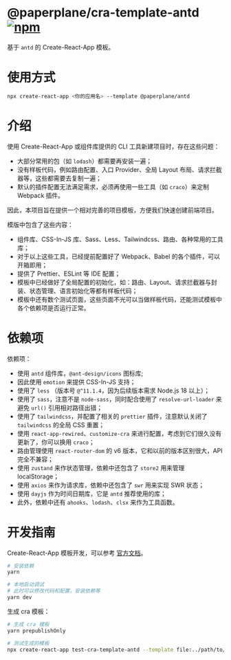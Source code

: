 # @paperplane/cra-template-antd [![npm](https://img.shields.io/npm/v/@paperplane/cra-template-antd)](https://www.npmjs.com/package/@paperplane/cra-template-antd)

基于 `antd` 的 Create-React-App 模板。

# 使用方式

```bash
npx create-react-app <你的应用名> --template @paperplane/antd
```

# 介绍

使用 Create-React-App 或组件库提供的 CLI 工具新建项目时，存在这些问题：

- 大部分常用的包（如 `lodash`）都需要再安装一遍；
- 没有样板代码，例如路由配置、入口 Provider、全局 Layout 布局、请求拦截器等，这些都需要去复制一遍；
- 默认的插件配置无法满足需求，必须再使用一些工具（如 `craco`）来定制 Webpack 插件。

因此，本项目旨在提供一个相对完善的项目模板，方便我们快速创建前端项目。

模版中包含了这些内容：

- 组件库、CSS-In-JS 库、Sass、Less、Tailwindcss、路由、各种常用的工具库；
- 对于以上这些工具，已经提前配置好了 Webpack、Babel 的各个插件，可以开箱即用；
- 提供了 Prettier、ESLint 等 IDE 配置；
- 模板中已经做好了全局配置的初始化，如：路由、Layout、请求拦截器与封装、状态管理、语言初始化等都有样板代码；
- 模板中还有数个测试页面，这些页面不光可以当做样板代码，还能测试模板中各个依赖项是否运行正常。

# 依赖项

依赖项：

- 使用 `antd` 组件库，`@ant-design/icons` 图标库;
- 因此使用 `emotion` 来提供 CSS-In-JS 支持；
- 使用了 `less` （版本号 `@^11.1.4`，因为后续版本需求 Node.js 18 以上）；
- 使用了 `sass`，注意不是 `node-sass`，同时配合使用了 `resolve-url-loader` 来避免 `url()` 引用相对路径出错；
- 使用了 `tailwindcss`，并配置了相关的 `prettier` 插件，注意默认关闭了 `tailwindcss` 的全局 CSS 重置；
- 使用 `react-app-rewired`、`customize-cra` 来进行配置，考虑到它们很久没有更新了，你可以换用 `craco`；
- 路由管理使用 `react-router-dom` 的 v6 版本，它和以前的版本区别很大，API 完全不兼容；
- 使用 `zustand` 来作状态管理，依赖中还包含了 `store2` 用来管理 localStorage；
- 使用 `axios` 来作为请求库，依赖中还包含了 `swr` 用来实现 SWR 状态；
- 使用 `dayjs` 作为时间日期库，它是 `antd` 推荐使用的库；
- 此外，依赖中还有 `ahooks`、`lodash`、`clsx` 来作为工具函数。

# 开发指南

Create-React-App 模板开发，可以参考 [官方文档](https://create-react-app.dev/docs/custom-templates)。

```bash
# 安装依赖
yarn

# 本地启动调试
# 此时可以修改代码和配置，安装依赖等
yarn dev
```

生成 cra 模板：

```bash
# 生成 cra 模板
yarn prepublishOnly

# 测试生成的模板
npx create-react-app test-cra-template-antd --template file:../path/to/cra-template-antd
```
